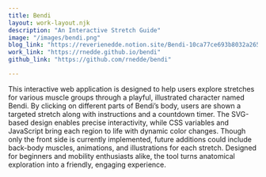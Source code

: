 ```yaml
---
title: Bendi
layout: work-layout.njk
description: "An Interactive Stretch Guide"
image: "/images/bendi.png"
blog_link: "https://reverienedde.notion.site/Bendi-10ca77ce693b8032a265e519fff1c13a?pvs=4"
work_link: "https://rnedde.github.io/bendi"
github_link: "https://github.com/rnedde/bendi"

---
```


This interactive web application is designed to help users explore stretches for various muscle groups through a playful, illustrated character named Bendi. By clicking on different parts of Bendi’s body, users are shown a targeted stretch along with instructions and a countdown timer. The SVG-based design enables precise interactivity, while CSS variables and JavaScript bring each region to life with dynamic color changes. Though only the front side is currently implemented, future additions could include back-body muscles, animations, and illustrations for each stretch. Designed for beginners and mobility enthusiasts alike, the tool turns anatomical exploration into a friendly, engaging experience.


